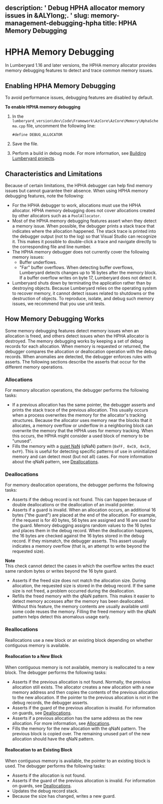 description: ' Debug HPHA allocator memory issues in &ALYlong;. '
slug: memory-management-debugging-hpha
title: HPHA Memory Debugging
---
# HPHA Memory Debugging<a name="memory-management-debugging-hpha"></a>

In Lumberyard 1\.16 and later versions, the HPHA memory allocator provides memory debugging features to detect and trace common memory issues\.

## Enabling HPHA Memory Debugging<a name="memory-management-debugging-hpha-enabling-hpha-memory-debugging"></a>

To avoid performance issues, debugging features are disabled by default\.

**To enable HPHA memory debugging**

1. In the `lumberyard_version\dev\Code\Framework\AzCore\AzCore\Memory\HphaSchema.cpp` file, uncomment the following line:

   ```
   #define DEBUG_ALLOCATOR
   ```

1. Save the file\.

1. Perform a build in debug mode\. For more information, see [Building Lumberyard projects](game-build-intro.md)\.

## Characteristics and Limitations<a name="memory-management-debugging-hpha-observations-and-limitations"></a>

Because of certain limitations, the HPHA debugger can help find memory issues but cannot guarantee their absence\. When using HPHA memory debugging features, note the following:
+ For the HPHA debugger to work, allocations must use the HPHA allocator\. HPHA memory debugging does not cover allocations created by other allocators such as a `PoolAllocator`\.
+ Most of the HPHA memory debugging features assert when they detect a memory issue\. When possible, the debugger prints a stack trace that indicates where the allocation happened\. The stack trace is printed into the debugger output \(not to the log\) so that Visual Studio can recognize it\. This makes it possible to double\-click a trace and navigate directly to the corresponding file and line number\.
+ The HPHA memory debugger does not currently cover the following memory issues:
  + Buffer underflows\.
  + "Far" buffer overflows\. When detecting buffer overflows, Lumberyard detects changes up to 16 bytes after the memory block\. If a buffer overflow writes on byte 17, Lumberyard does not detect it\.
+ Lumberyard shuts down by terminating the application rather than by destroying objects\. Because Lumberyard relies on the operating system to recover memory, it cannot detect issues related to shutdowns or the destruction of objects\. To reproduce, isolate, and debug such memory issues, we recommend that you use unit tests\.

## How Memory Debugging Works<a name="memory-management-debugging-hpha-how-memory-debugging-works"></a>

Some memory debugging features detect memory issues when an allocation is freed, and others detect issues when the HPHA allocator is destroyed\. The memory debugging works by keeping a set of debug records for each allocation\. When memory is requested or returned, the debugger compares the allocation or deallocation operation with the debug records\. When anomalies are detected, the debugger enforces rules with asserts\. The following sections describe the asserts that occur for the different memory operations\.

### Allocations<a name="memory-management-debugging-hpha-allocations"></a>

For memory allocation operations, the debugger performs the following tasks:
+ If a previous allocation has the same pointer, the debugger asserts and prints the stack trace of the previous allocation\. This usually occurs when a process overwrites the memory for the allocator's tracking structures\. Because the allocator uses memory near the blocks that it allocates, a memory overflow or underflow in a neighboring block can overwrite the memory that the HPHA uses for memory tracking\. When this occurs, the HPHA might consider a used block of memory to be "unused"\.
+ Fills the memory with a [quiet NaN](https://en.wikipedia.org/wiki/NaN) \(qNaN\) pattern \(`0xFF, 0xC0, 0xC0, 0xFF`\)\. This is useful for detecting specific patterns of use in uninitialized memory and can detect most \(but not all\) cases\. For more information about the qNaN pattern, see [Deallocations](#memory-management-debugging-hpha-deallocations)\.

### Deallocations<a name="memory-management-debugging-hpha-deallocations"></a>

For memory deallocation operations, the debugger performs the following tasks:
+ Asserts if the debug record is not found\. This can happen because of double deallocations or the deallocation of an invalid pointer\.
+ Asserts if a guard is invalid\. When an allocation occurs, an additional 16 bytes \("the guard"\) are placed at the end of the allocation\. For example, if the request is for 40 bytes, 56 bytes are assigned and 16 are used for the guard\. Memory debugging assigns random values to the 16 bytes and places them in the debug record\. When the deallocation happens, the 16 bytes are checked against the 16 bytes stored in the debug record\. If they mismatch, the debugger asserts\. This assert usually indicates a memory overflow \(that is, an attempt to write beyond the requested size\)\.

**Note**  
This check cannot detect the cases in which the overflow writes the exact same random bytes or writes beyond the 16 byte guard\.
+ Asserts if the freed size does not match the allocation size\. During allocation, the requested size is stored in the debug record\. If the same size is not freed, a problem occurred during the deallocation\.
+ Refills the freed memory with the qNaN pattern\. This makes it easier to detect memory accesses after the memory has been deallocated\. Without this feature, the memory contents are usually available until some code reuses the memory\. Filling the freed memory with the qNaN pattern helps detect this anomalous usage early\.

### Reallocations<a name="memory-management-debugging-hpha-reallocations"></a>

Reallocations use a new block or an existing block depending on whether contiguous memory is available\.

#### Reallocation to a New Block<a name="memory-management-debugging-hpha-reallocation-to-a-new-block"></a>

When contiguous memory is not available, memory is reallocated to a new block\. The debugger performs the following tasks:
+ Asserts if the previous allocation is not found\. Normally, the previous allocation still exists\. The allocator creates a new allocation with a new memory address and then copies the contents of the previous allocation to the new allocation\. If the pointer to the previous allocation is not in the debug records, the debugger asserts\.
+ Asserts if the guard of the previous allocation is invalid\. For information on guards, see [Deallocations](#memory-management-debugging-hpha-deallocations)\.
+ Asserts if a previous allocation has the same address as the new allocation\. For more information, see [Allocations](#memory-management-debugging-hpha-allocations)\.
+ Fills the memory for the new allocation with the qNaN pattern\. The previous block is copied over\. The remaining unused part of the new allocation should have the qNaN pattern\.

#### Reallocation to an Existing Block<a name="memory-management-debugging-hpha-reallocation-to-an-existing-block"></a>

When contiguous memory is available, the pointer to an existing block is used\. The debugger performs the following tasks:
+ Asserts if the allocation is not found\.
+ Asserts if the guard of the previous allocation is invalid\. For information on guards, see [Deallocations](#memory-management-debugging-hpha-deallocations)\.
+ Updates the debug record stack\.
+ Because the size has changed, writes a new guard\.